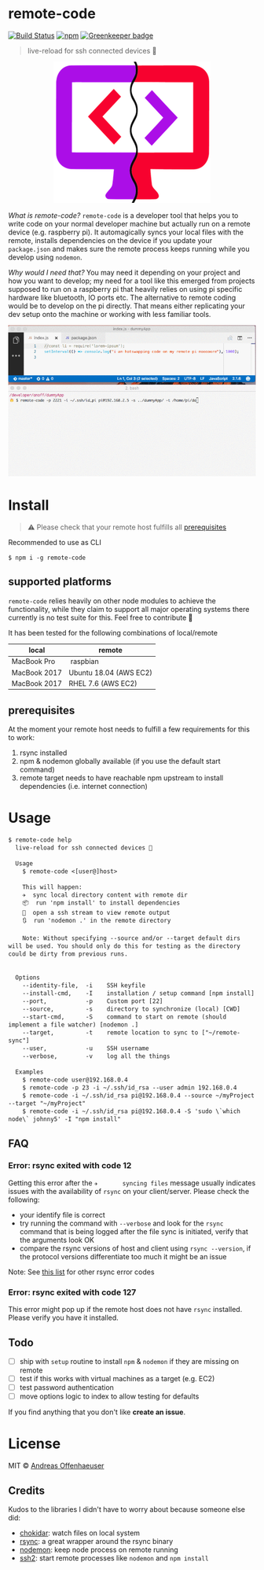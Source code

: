 # remote-code
[![Build Status](https://travis-ci.org/anoff/remote-code.svg?branch=master)](https://travis-ci.org/anoff/remote-code) [![npm](https://img.shields.io/npm/v/remote-code.svg)]() [![Greenkeeper badge](https://badges.greenkeeper.io/anoff/remote-code.svg)](https://greenkeeper.io/)

> live-reload for ssh connected devices 🐪

<p align="center">
  <img src="https://github.com/anoff/remote-code/raw/master/logo.png"/>
</p>

_What is remote-code?_
`remote-code` is a developer tool that helps you to write code on your normal developer machine but actually run on a remote device (e.g. raspberry pi). It automagically syncs your local files with the remote, installs dependencies on the device if you update your `package.json` and makes sure the remote process keeps running while you develop using `nodemon`.

_Why would I need that?_
You may need it depending on your project and how you want to develop; my need for a tool like this emerged from projects supposed to run on a raspberry pi that heavily relies on using pi specific hardware like bluetooth, IO ports etc.
The alternative to remote coding would be to develop on the pi directly. That means either replicating your dev setup onto the machine or working with less familiar tools.

<p align="center">
  <img src="https://github.com/anoff/remote-code/raw/master/demo.gif"/>
</p>

# Install

> ⚠️ Please check that your remote host fulfills all [prerequisites](#prerequisites)

Recommended to use as CLI

```
$ npm i -g remote-code
```

## supported platforms

`remote-code` relies heavily on other node modules to achieve the functionality, while they claim to support all major operating systems there currently is no test suite for this. Feel free to contribute 🐳

It has been tested for the following combinations of local/remote

| local | remote |
|------|--------|
| MacBook Pro | raspbian |
| MacBook 2017 | Ubuntu 18.04 (AWS EC2) |
| MacBook 2017 | RHEL 7.6 (AWS EC2) |

## prerequisites

At the moment your remote host needs to fulfill a few requirements for this to work:

1. rsync installed
1. npm & nodemon globally available (if you use the default start command)
1. remote target needs to have reachable npm upstream to install dependencies (i.e. internet connection)

# Usage

```
$ remote-code help
  live-reload for ssh connected devices 🐪

  Usage
    $ remote-code <[user@]host>

    This will happen:
    ✈️  sync local directory content with remote dir
    📦  run 'npm install' to install dependencies
    👀  open a ssh stream to view remote output
    🔃  run 'nodemon .' in the remote directory

    Note: Without specifying --source and/or --target default dirs will be used. You should only do this for testing as the directory could be dirty from previous runs.


  Options
    --identity-file,  -i    SSH keyfile
    --install-cmd,    -I    installation / setup command [npm install]
    --port,           -p    Custom port [22]
    --source,         -s    directory to synchronize (local) [CWD]
    --start-cmd,      -S    command to start on remote (should implement a file watcher) [nodemon .]
    --target,         -t    remote location to sync to ["~/remote-sync"]
    --user,           -u    SSH username
    --verbose,        -v    log all the things

  Examples
    $ remote-code user@192.168.0.4
    $ remote-code -p 23 -i ~/.ssh/id_rsa --user admin 192.168.0.4
    $ remote-code -i ~/.ssh/id_rsa pi@192.168.0.4 --source ~/myProject --target "~/myProject"
    $ remote-code -i ~/.ssh/id_rsa pi@192.168.0.4 -S 'sudo \`which node\` johnny5' -I "npm install"
```

## FAQ

### Error: rsync exited with code 12

Getting this error after the `✈️       syncing files` message usually indicates issues with the availability of `rsync` on your client/server. Please check the following:

- your identify file is correct
- try running the command with `--verbose` and look for the `rsync` command that is being logged after the file sync is initiated, verify that the arguments look OK
- compare the rsync versions of host and client using `rsync --version`, if the protocol versions differentiate too much it might be an issue

Note: See [this list](https://lxadm.com/Rsync_exit_codes) for other rsync error codes

### Error: rsync exited with code 127

This error might pop up if the remote host does not have `rsync` installed. Please verify you have it installed.

## Todo

- [ ] ship with `setup` routine to install `npm` & `nodemon` if they are missing on remote
- [ ] test if this works with virtual machines as a target (e.g. EC2)
- [ ] test password authentication
- [ ] move options logic to index to allow testing for defaults

If you find anything that you don't like **create an issue**.

# License

MIT © [Andreas Offenhaeuser](https://anoff.io)

## Credits

Kudos to the libraries I didn't have to worry about because someone else did:

- [chokidar](https://github.com/paulmillr/chokidar): watch files on local system
- [rsync](https://github.com/mattijs/node-rsync): a great wrapper around the rsync binary
- [nodemon](https://github.com/remy/nodemon): keep node process on remote running
- [ssh2](https://github.com/mscdex/ssh2): start remote processes like `nodemon` and `npm install`
